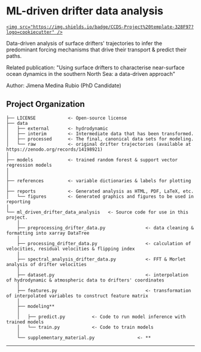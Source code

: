 # ML-driven drifter data analysis <a target="_blank" href="https://cookiecutter-data-science.drivendata.org/">
    <img src="https://img.shields.io/badge/CCDS-Project%20template-328F97?logo=cookiecutter" />
</a>

Data-driven analysis of surface drifters' trajectories to infer the predominant forcing mechanisms that drive their transport & predict their paths.

Related publication: "Using surface drifters to characterise near-surface ocean dynamics in the southern North Sea: a data-driven approach"

Author: Jimena Medina Rubio (PhD Candidate)

## Project Organization

```
├── LICENSE            <- Open-source license
├── data
│   ├── external       <- hydrodynamic 
│   ├── interim        <- Intermediate data that has been transformed.
│   ├── processed      <- The final, canonical data sets for modeling.
│   └── raw            <- original drifter trajectories (available at https://zenodo.org/records/14198921) 
│
├── models             <- trained random forest & support vector regression models
│
│
├── references         <- variable dictionaries & labels for plotting
│
├── reports            <- Generated analysis as HTML, PDF, LaTeX, etc.
│   └── figures        <- Generated graphics and figures to be used in reporting
│
└── ml_driven_drifter_data_analysis   <- Source code for use in this project.
    │
    ├── preprocessing_drifter_data.py               <- data cleaning & formatting into xarray DataTree
    │
    ├── processing_drifter_data.py                  <- calculation of velocities, residual velocities & flipping index
    │
    ├── spectral_analysis_drifter_data.py           <- FFT & Morlet analysis of drifter velocities
    │
    ├── dataset.py                                  <- interpolation of hydrodynamic & atmospheric data to drifters' coordinates
    │
    ├── features.py                                 <- transformation of interpolated variables to construct feature matrix
    │
    ├── modeling**                
    │   
    │   ├── predict.py          <- Code to run model inference with trained models          
    │   └── train.py            <- Code to train models
    │
    └── supplementary_material.py                <- **
```

--------


